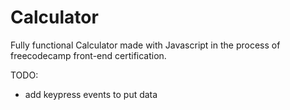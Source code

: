 # Calculator
Fully functional Calculator made with Javascript in the process of freecodecamp front-end certification.

TODO:
* add keypress events to put data
